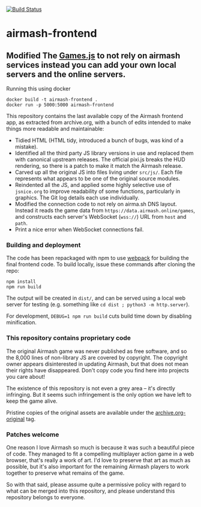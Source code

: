 [![Build Status](https://dev.azure.com/airmash/airmash/_apis/build/status/airmash-refugees.airmash-frontend?branchName=master)](https://dev.azure.com/airmash/airmash/_build/latest?definitionId=2&branchName=master)

# airmash-frontend

## Modified The [Games.js](https://github.com/Monarchsung/airmash-frontend/blob/ebc021ba49a2890fa3e60e4a72f5505cff1b63d9/src/js/Games.js#L45-L138) to not rely on airmash services instead you can add your own local servers and the online servers. 

Running this using docker 
```
docker build -t airmash-frontend .
docker run -p 5000:5000 airmash-frontend
```

This repository contains the last available copy of the Airmash frontend app,
as extracted from archive.org, with a bunch of edits intended to make things
more readable and maintainable:

- Tidied HTML (HTML tidy, introduced a bunch of bugs, was kind of a mistake).
- Identified all the third party JS library versions in use and replaced them
  with canonical upstream releases. The official pixi.js breaks the HUD 
  rendering, so there is a patch to make it match the Airmash release.
- Carved up all the original JS into files living under ``src/js/``. Each file
  represents what appears to be one of the original source modules.
- Reindented all the JS, and applied some highly selective use of
  ``jsnice.org`` to improve readability of some functions, particularly in
  graphics. The Git log details each use individually.
- Modified the connection code to not rely on airma.sh DNS layout. Instead
  it reads the game data from `https://data.airmash.online/games`, and constructs
  each server's WebSocket (`wss://`) URL from ``host`` and ``path``.
- Print a nice error when WebSocket connections fail.

### Building and deployment

The code has been repackaged with npm to use [webpack](https://webpack.js.org/) for
building the final frontend code. To build locally, issue these commands after cloning
the repo:

```
npm install
npm run build
```

The output will be created in `dist/`, and can be served using a local web server for testing (e.g. something like `cd dist ; python3 -m http.server`).

For development, ``DEBUG=1 npm run build`` cuts build time down by disabling minification.

### This repository contains proprietary code

The original Airmash game was never published as free software, and so the
8,000 lines of non-library JS are covered by copyright. The copyright owner
appears disinterested in updating Airmash, but that does not mean their rights
have disappeared. Don't copy code you find here into projects you care about!

The existence of this repository is not even a grey area – it's directly
infringing. But it seems such infringement is the only option we have left to
keep the game alive.

Pristine copies of the original assets are available under the
[archive.org-original](https://github.com/airmash-refugees/airmash-frontend/tree/archive.org-original)
tag.

### Patches welcome

One reason I love Airmash so much is because it was such a beautiful piece of
code. They managed to fit a compelling multiplayer action game in a web
browser, that's really a work of art. I'd love to preserve that art as much as
possible, but it's also important for the remaining Airmash players to work
together to preserve what remains of the game.

So with that said, please assume quite a permissive policy with regard to what
can be merged into this repository, and please understand this repository
belongs to everyone.

